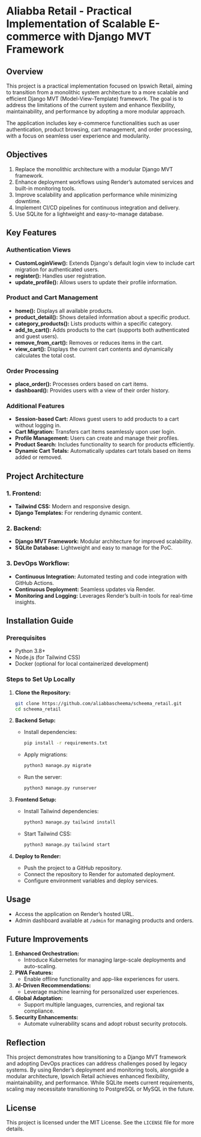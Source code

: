# Aliabba Retail - Practical Implementation of Scalable E-commerce with Django MVT Framework

## Overview

This project is a practical implementation focused on Ipswich Retail, aiming to transition from a monolithic system architecture to a more scalable and efficient Django MVT (Model-View-Template) framework. The goal is to address the limitations of the current system and enhance flexibility, maintainability, and performance by adopting a more modular approach.

The application includes key e-commerce functionalities such as user authentication, product browsing, cart management, and order processing, with a focus on seamless user experience and modularity.

## Objectives

1. Replace the monolithic architecture with a modular Django MVT framework.
2. Enhance deployment workflows using Render’s automated services and built-in monitoring tools.
3. Improve scalability and application performance while minimizing downtime.
4. Implement CI/CD pipelines for continuous integration and delivery.
5. Use SQLite for a lightweight and easy-to-manage database.

## Key Features

### Authentication Views
- **CustomLoginView():** Extends Django's default login view to include cart migration for authenticated users.
- **register():** Handles user registration.
- **update_profile():** Allows users to update their profile information.

### Product and Cart Management
- **home():** Displays all available products.
- **product_detail():** Shows detailed information about a specific product.
- **category_products():** Lists products within a specific category.
- **add_to_cart():** Adds products to the cart (supports both authenticated and guest users).
- **remove_from_cart():** Removes or reduces items in the cart.
- **view_cart():** Displays the current cart contents and dynamically calculates the total cost.

### Order Processing
- **place_order():** Processes orders based on cart items.
- **dashboard():** Provides users with a view of their order history.

### Additional Features
- **Session-based Cart:** Allows guest users to add products to a cart without logging in.
- **Cart Migration:** Transfers cart items seamlessly upon user login.
- **Profile Management:** Users can create and manage their profiles.
- **Product Search:** Includes functionality to search for products efficiently.
- **Dynamic Cart Totals:** Automatically updates cart totals based on items added or removed.

## Project Architecture

### 1. Frontend:
   - **Tailwind CSS:** Modern and responsive design.
   - **Django Templates:** For rendering dynamic content.

### 2. Backend:
   - **Django MVT Framework:** Modular architecture for improved scalability.
   - **SQLite Database:** Lightweight and easy to manage for the PoC.

### 3. DevOps Workflow:
   - **Continuous Integration:** Automated testing and code integration with GitHub Actions.
   - **Continuous Deployment:** Seamless updates via Render.
   - **Monitoring and Logging:** Leverages Render’s built-in tools for real-time insights.


## Installation Guide

### Prerequisites
- Python 3.8+
- Node.js (for Tailwind CSS)
- Docker (optional for local containerized development)

### Steps to Set Up Locally
1. **Clone the Repository:**
   ```bash
   git clone https://github.com/aliabbascheema/scheema_retail.git
   cd scheema_retail
   ```

2. **Backend Setup:**
   - Install dependencies:
     ```bash
     pip install -r requirements.txt
     ```
   - Apply migrations:
     ```bash
     python3 manage.py migrate
     ```
   - Run the server:
     ```bash
     python3 manage.py runserver
     ```

3. **Frontend Setup:**
   - Install Tailwind dependencies:
     ```bash
     python3 manage.py tailwind install
     ```
   - Start Tailwind CSS:
     ```bash
     python3 manage.py tailwind start
     ```

4. **Deploy to Render:**
   - Push the project to a GitHub repository.
   - Connect the repository to Render for automated deployment.
   - Configure environment variables and deploy services.

## Usage

- Access the application on Render’s hosted URL.
- Admin dashboard available at `/admin` for managing products and orders.

## Future Improvements

1. **Enhanced Orchestration:**
   - Introduce Kubernetes for managing large-scale deployments and auto-scaling.
2. **PWA Features:**
   - Enable offline functionality and app-like experiences for users.
3. **AI-Driven Recommendations:**
   - Leverage machine learning for personalized user experiences.
4. **Global Adaptation:**
   - Support multiple languages, currencies, and regional tax compliance.
5. **Security Enhancements:**
   - Automate vulnerability scans and adopt robust security protocols.

## Reflection

This project demonstrates how transitioning to a Django MVT framework and adopting DevOps practices can address challenges posed by legacy systems. By using Render’s deployment and monitoring tools, alongside a modular architecture, Ipswich Retail achieves enhanced flexibility, maintainability, and performance. While SQLite meets current requirements, scaling may necessitate transitioning to PostgreSQL or MySQL in the future.

## License

This project is licensed under the MIT License. See the `LICENSE` file for more details.
